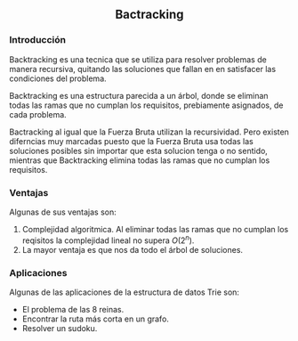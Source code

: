 <div align="center">
  
  ## Bactracking
 
 
    
</div>

### Introducción
 
</ol>
   Backtracking es una tecnica que se utiliza para resolver problemas de manera recursiva, quitando las soluciones que fallan en en satisfacer las condiciones del problema.
   
   Backtracking es una estructura parecida a un árbol, donde se eliminan todas las ramas que no cumplan los requisitos, prebiamente asignados, de cada problema. 
   
   Bactracking al igual que la Fuerza Bruta utilizan la recursividad. Pero existen diferncias muy marcadas puesto que la Fuerza Bruta usa todas las soluciones posibles sin importar que esta solucion tenga o no sentido, mientras que Backtracking elimina todas las ramas que no cumplan los requisitos. 
   
### Ventajas
Algunas de sus ventajas son:

1) Complejidad algoritmica. Al eliminar todas las ramas que no cumplan los reqisitos la complejidad lineal no supera $O(2^{n})$. 
2) La mayor ventaja es que nos da todo el árbol de soluciones.


### Aplicaciones
Algunas de las aplicaciones de la estructura de datos Trie son:

* El problema de las 8 reinas.
* Encontrar la ruta más corta en un grafo. 
* Resolver un sudoku.
</div>
